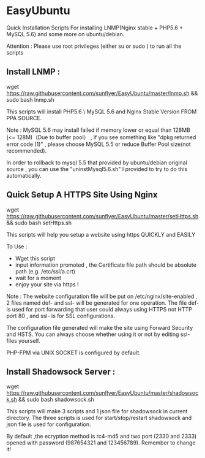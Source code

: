 # EasyUbuntu
Quick Installation Scripts For installing LNMP(Nginx stable + PHP5.6 + MySQL 5.6) and some more on ubuntu/debian.

Attention : Please use root privileges (either su or sudo ) to run all the scripts

## Install LNMP :
wget https://raw.githubusercontent.com/sunflyer/EasyUbuntu/master/lnmp.sh && sudo bash lnmp.sh

This scripts will install PHP5.6 \ MySQL 5.6 and Nginx Stable Version FROM PPA SOURCE.  

Note : MySQL 5.6 may install failed if memory lower or equal than 128MB (<= 128M)（Due to buffer pool） , if you see something like "dpkg returned error code (1)" , please choose MySQL 5.5 or reduce Buffer Pool size(not recommended).

In order to rollback to mysql 5.5 that provided by ubuntu/debian original source , you can use the "uninstMysql5.6.sh" I provided to try to do this automatically.


## Quick Setup A HTTPS Site Using Nginx
wget https://raw.githubusercontent.com/sunflyer/EasyUbuntu/master/setHttps.sh && sudo bash setHttps.sh

This scripts will help you setup a website using https QUICKLY and EASILY

To Use :  
- Wget this script  
- input information promoted , the Certificate file path should be absolute path (e.g. /etc/ssl/a.crt)
- wait for a moment
- enjoy your site via https !

Note : The website configuration file will be put on /etc/nginx/site-enabled , 2 files named def-<HOST NAME> and ssl-<HOST NAME> will be generated for one operation. The file def-<HOST NAME> is used for port forwarding that user could always using HTTPS not HTTP port 80 , and ssl-<HOST NAME> is for SSL configurations.

The configuration file generated will make the site using Forward Security and HSTS. You can always choose whether using it or not by editing ssl- files yourself.

PHP-FPM via UNIX SOCKET is configured by default.

## Install Shadowsock Server :
wget https://raw.githubusercontent.com/sunflyer/EasyUbuntu/master/shadowsock.sh && sudo bash shadowsock.sh

This scripts will make 3 scripts and 1 json file for shadowsock in current directory. The three scripts is used for start/stop/restart shadowsock and json file is used for configuration. 

By default ,the ecryption method is rc4-md5 and two port (2330 and 2333) opened with password (987654321 and 123456789).
Remember to change it!
